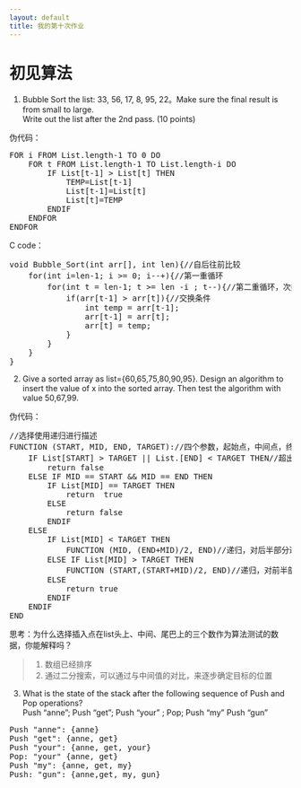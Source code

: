 ```yaml
---
layout: default
title: 我的第十次作业
---
```


# 初见算法

1. Bubble Sort the list: 33, 56, 17, 8, 95, 22。Make sure the final result is from small to large.  
Write out the list after the 2nd pass. (10 points)

伪代码：
<pre>
FOR i FROM List.length-1 TO 0 DO
    FOR t FROM List.length-1 TO List.length-i DO
        IF List[t-1] > List[t] THEN
            TEMP=List[t-1]
            List[t-1]=List[t]
            List[t]=TEMP
        ENDIF
    ENDFOR
ENDFOR
</pre>

C code：
<pre>
void Bubble_Sort(int arr[], int len){//自后往前比较
    for(int i=len-1; i >= 0; i--+){//第一重循环
        for(int t = len-1; t >= len -i ; t--){//第二重循环，次数逐渐递减
            if(arr[t-1] > arr[t]){//交换条件
                int temp = arr[t-1];
                arr[t-1] = arr[t];
                arr[t] = temp;
            }
        }
    }
}
</pre>

2. Give a sorted array as list={60,65,75,80,90,95}. Design an algorithm to insert the value of x into the sorted array. Then test the algorithm with value 50,67,99.  

伪代码：
<pre>
//选择使用递归进行描述
FUNCTION (START, MID, END, TARGET)://四个参数，起始点，中间点，终止点，目标数字
    IF List[START] > TARGET || List.[END] < TARGET THEN//超出范围的情况
        return false
    ELSE IF MID == START && MID == END THEN
        IF List[MID] == TARGET THEN
            return  true
        ELSE
            return false
        ENDIF
    ELSE
        IF List[MID] < TARGET THEN 
            FUNCTION (MID, (END+MID)/2, END)//递归，对后半部分进行搜索
        ELSE IF List[MID] > TARGET THEN
            FUNCTION (START,(START+MID)/2, END)//递归，对前半部分进行搜索
        ELSE 
            return true
        ENDIF
    ENDIF
END
</pre>

思考：为什么选择插入点在list头上、中间、尾巴上的三个数作为算法测试的数据，你能解释吗？

> 1. 数组已经排序
> 2. 通过二分搜索，可以通过与中间值的对比，来逐步确定目标的位置

3. What is the state of the stack after the following sequence of Push and Pop operations?  
Push “anne”; Push “get”; Push “your” ; Pop; Push “my” Push “gun” 

<pre>
Push "anne": {anne}
Push "get": {anne, get}
Push "your": {anne, get, your}
Pop: "your" {anne, get}
Push "my": {anne, get, my}
Push: "gun": {anne,get, my, gun}
</pre>